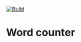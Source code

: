 [![Build](https://github.com/gottscj/danske/actions/workflows/build.yml/badge.svg)](https://github.com/gottscj/danske/actions/workflows/build.yml)
# Word counter

